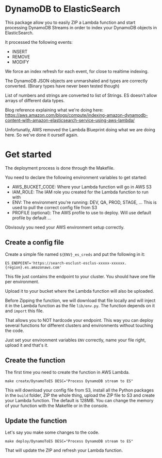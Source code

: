 # DynamoDB to ElasticSearch

This package allow you to easily ZIP a Lambda function and start processing DynamoDB Streams in order to index your DynamoDB objects in ElasticSearch.

It processed the following events:

   - INSERT
   - REMOVE
   - MODIFY

We force an index refresh for each event, for close to realtime indexing.

The DynamoDB JSON objects are unmarshaled and types are correctly converted. (Binary types have never been tested though)

List of numbers and strings are converted to list of Strings. ES doesn't allow arrays of different data types.

Blog reference explaining what we're doing here: https://aws.amazon.com/blogs/compute/indexing-amazon-dynamodb-content-with-amazon-elasticsearch-service-using-aws-lambda/

Unfortunatly, AWS removed the Lambda Blueprint doing what we are doing here. So we've done it ourself again.

# Get started

The deployment process is done through the Makefile.

You need to declare the following environment variables to get started:

   - AWS_BUCKET_CODE: Where your Lambda function will go in AWS S3
   - IAM_ROLE: The IAM role you created for the Lambda function to run with
   - ENV: The environment you're running: DEV, QA, PROD, STAGE, ... This is used to pull the correct config file from S3
   - PROFILE (optional): The AWS profile to use to deploy. Will use default profile by default ...

Obvisouly you need your AWS environment setup correctly.

## Create a config file

Create a simple file named `${ENV}_es_creds` and put the following in it:

```
ES_ENDPOINT='https://search-esclust-esclus-xxxxx-xxxxxx.{region}.es.amazonaws.com'
```

This file just contains the endpoint to your cluster. You should have one file per environment.

Upload it to your bucket where the Lambda function will also be uploaded.

Before Zipping the function, we will download that file locally and will inject it in the Lambda function as the file `lib/env.py`. The function depends on it and `import` this file.

That allows you to NOT hardcode your endpoint.
This way you can deploy several functions for different clusters and environments without touching the code.

Just set your environment variables `ENV` correctly, name your file right, upload it and that's it.

## Create the function

The first time you need to create the function in AWS Lambda.

```
make create/DynamoToES DESC="Process DynamoDB stream to ES"
```

This will download your config file from S3, install all the Python packages in the `build` folder, ZIP the whole thing, upload the ZIP file to S3 and create your Lambda function. The default is 128MB. You can change the memory of your function with the Makefile or in the console.

## Update the function

Let's say you make some changes to the code.

```
make deploy/DynamoToES DESC="Process DynamoDB stream to ES"
```

That will update the ZIP and refresh your Lambda function.

